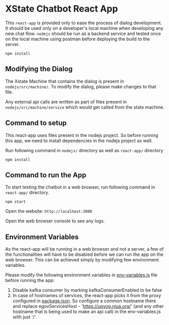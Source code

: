 # XState Chatbot React App

This ```react-app``` is provided only to ease the process of dialog development. It should be used only on a developer's local machine when developing any new chat flow. ```nodejs``` should be run as a backend service and tested once on the local machine using postman before deploying the build to the server.


`
npm install
`

## Modifying the Dialog

The Xstate Machine that contains the dialog is present in ```nodejs/src/machine/```. To modify the dialog, please make changes to that file.

Any external api calls are written as part of files present in ```nodejs/src/machine/service``` which would get called from the state machine.

## Command to setup
This react-app uses files present in the nodejs project. So before running this app, we need to install dependencies in the nodejs project as well.

Run following command in ```nodejs/``` directory as well as ```react-app/``` directory

`
npm install
`

## Command to run the App
To start testing the chatbot in a web browser, run following command in ```react-app/``` directory.

`
npm start
`

Open the website: `http://localhost:3000`

Open the web browser console to see any logs.

## Environment Variables

As the react-app will be running in a web browser and not a server, a few of the functionalities will have to be disabled before we can run the app on the web browser. This can be achieved simply by modifying few environment variables.
 
Please modify the following environment variables in [env-variables.js](../nodejs/src/env-variables.js) file before running the app:
 
1. Disable kafka consumer by marking kafkaConsumerEnabled to be false
2. In case of hostnames of services, the react-app picks it from the proxy configured in [package.json](./package.json). So configure a common hostname there and replace egovServicesHost - 'https://upyog.niua.org/' (and any other hostname that is being used to make an api call) in the env-variables.js with just '/'.

